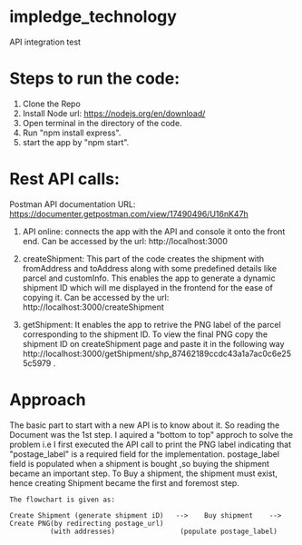 # impledge_technology
API integration test

# Steps to run the code:
1. Clone the Repo
2. Install Node url: https://nodejs.org/en/download/
3. Open terminal in the directory of the code.
4. Run "npm install express".
5. start the app by "npm start".

# Rest API calls:

Postman API documentation URL: https://documenter.getpostman.com/view/17490496/U16nK47h

1. API online: connects the app with the API and console it onto the front end. Can be accessed by the url: http://localhost:3000

2. createShipment: This part of the code creates the shipment with fromAddress and toAddress along with some predefined details like parcel and customInfo.
                   This enables the app to generate a dynamic shipment ID which will me displayed in the frontend for the ease of copying it.
                   Can be accessed by the url: http://localhost:3000/createShipment
        
3. getShipment: It enables the app to retrive the PNG label of the parcel corresponding to the shipment ID. To view the final PNG copy the shipment ID on createShipment page 
                and paste it in the following way http://localhost:3000/getShipment/shp_87462189ccdc43a1a7ac0c6e255c5979 .
                

# Approach 

The basic part to start with a new API is to know about it. So reading the Document was the 1st step.
I aquired a "bottom to top" approch to solve the problem i.e I first executed the API call to print the PNG label indicating that "postage_label" is a required field for the implementation.
    postage_label field is populated when a shipment is bought ,so buying the shipment became an important step.
    To Buy a shipment, the shipment must exist, hence creating Shipment became the first and foremost step.
    
    The flowchart is given as:
    
    Create Shipment (generate shipment iD)   -->    Buy shipment    -->   Create PNG(by redirecting postage_url)
              (with addresses)                (populate postage_label)
                   
